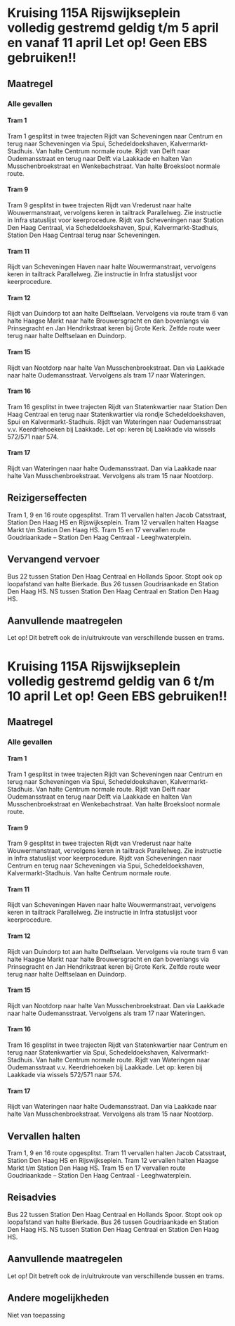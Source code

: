 # Kruising 115A Rijswijkseplein volledig gestremd geldig t/m 5 april en vanaf 11 april     Let op! Geen EBS gebruiken!!
## Maatregel
### Alle gevallen

#### Tram 1
Tram 1 gesplitst in twee trajecten 
Rijdt van Scheveningen naar Centrum en terug naar Scheveningen via Spui, Schedeldoekshaven, Kalvermarkt-Stadhuis. Van halte Centrum normale route. Rijdt van Delft naar Oudemansstraat en terug naar Delft via Laakkade en halten Van Musschenbroekstraat en Wenkebachstraat. Van halte Broeksloot normale route.

#### Tram 9
Tram 9 gesplitst in twee trajecten
Rijdt van Vrederust naar halte Wouwermanstraat, vervolgens keren in tailtrack Parallelweg. Zie instructie in Infra statuslijst voor keerprocedure.
Rijdt van Scheveningen naar Station Den Haag Centraal, via Schedeldoekshaven, Spui, Kalvermarkt-Stadhuis, Station Den Haag Centraal terug naar Scheveningen.

#### Tram 11 
Rijdt van Scheveningen Haven naar halte Wouwermanstraat, vervolgens keren in tailtrack Parallelweg. Zie instructie in Infra statuslijst voor keerprocedure.

#### Tram 12 
Rijdt van Duindorp tot aan halte Delftselaan. Vervolgens via route tram 6 van halte Haagse Markt naar halte Brouwersgracht en dan bovenlangs via Prinsegracht en Jan Hendrikstraat keren bij Grote Kerk. Zelfde route weer terug naar halte Delftselaan en Duindorp.

#### Tram 15 
Rijdt van Nootdorp naar halte Van Musschenbroekstraat. Dan via Laakkade naar halte Oudemansstraat. Vervolgens als tram 17 naar Wateringen.

#### Tram 16 
Tram 16 gesplitst in twee trajecten
Rijdt van Statenkwartier naar Station Den Haag Centraal en terug naar Statenkwartier via rondje Schedeldoekshaven, Spui en Kalvermarkt-Stadhuis.
Rijdt van Wateringen naar Oudemansstraat v.v. Keerdriehoeken bij Laakkade. Let op: keren bij Laakkade via wissels 572/571 naar 574.

#### Tram 17 
Rijdt van Wateringen naar halte Oudemansstraat. Dan via Laakkade naar halte Van Musschenbroekstraat. Vervolgens als tram 15 naar Nootdorp.

## Reizigerseffecten
Tram 1, 9 en 16 route opgesplitst.
Tram 11 vervallen halten Jacob Catsstraat, Station Den Haag HS en Rijswijkseplein.
Tram 12 vervallen halten Haagse Markt t/m Station Den Haag HS.
Tram 15 en 17 vervallen route Goudriaankade – Station Den Haag Centraal - Leeghwaterplein.

## Vervangend vervoer
Bus 22 tussen Station Den Haag Centraal en Hollands Spoor. Stopt ook op loopafstand van halte Bierkade.
Bus 26 tussen Goudriaankade en Station Den Haag HS.
NS tussen Station Den Haag Centraal en Station Den Haag HS.

## Aanvullende maatregelen
Let op! Dit betreft ook de in/uitrukroute van verschillende bussen en trams. 

# Kruising 115A Rijswijkseplein volledig gestremd geldig van 6 t/m 10 april     Let op! Geen EBS gebruiken!! 
## Maatregel
### Alle gevallen

#### Tram 1
Tram 1 gesplitst in twee trajecten 
Rijdt van Scheveningen naar Centrum en terug naar Scheveningen via Spui, Schedeldoekshaven, Kalvermarkt-Stadhuis. Van halte Centrum normale route. Rijdt van Delft naar Oudemansstraat en terug naar Delft via Laakkade en halten Van Musschenbroekstraat en Wenkebachstraat. Van halte Broeksloot normale route.

#### Tram 9
Tram 9 gesplitst in twee trajecten
Rijdt van Vrederust naar halte Wouwermanstraat, vervolgens keren in tailtrack Parallelweg. Zie instructie in Infra statuslijst voor keerprocedure.
Rijdt van Scheveningen naar Centrum en terug naar Scheveningen via Spui, Schedeldoekshaven, Kalvermarkt-Stadhuis. Van halte Centrum normale route.

#### Tram 11 
Rijdt van Scheveningen Haven naar halte Wouwermanstraat, vervolgens keren in tailtrack Parallelweg. Zie instructie in Infra statuslijst voor keerprocedure.

#### Tram 12 
Rijdt van Duindorp tot aan halte Delftselaan. Vervolgens via route tram 6 van halte Haagse Markt naar halte Brouwersgracht en dan bovenlangs via Prinsegracht en Jan Hendrikstraat keren bij Grote Kerk. Zelfde route weer terug naar halte Delftselaan en Duindorp.

#### Tram 15 
Rijdt van Nootdorp naar halte Van Musschenbroekstraat. Dan via Laakkade naar halte Oudemansstraat. Vervolgens als tram 17 naar Wateringen.

#### Tram 16 
Tram 16 gesplitst in twee trajecten
Rijdt van Statenkwartier naar Centrum en terug naar Statenkwartier via Spui, Schedeldoekshaven, Kalvermarkt-Stadhuis. Van halte Centrum normale route.
Rijdt van Wateringen naar Oudemansstraat v.v. Keerdriehoeken bij Laakkade. Let op: keren bij Laakkade via wissels 572/571 naar 574.

#### Tram 17 
Rijdt van Wateringen naar halte Oudemansstraat. Dan via Laakkade naar halte Van Musschenbroekstraat. Vervolgens als tram 15 naar Nootdorp.

## Vervallen halten
Tram 1, 9 en 16 route opgesplitst.
Tram 11 vervallen halten Jacob Catsstraat, Station Den Haag HS en Rijswijkseplein.
Tram 12 vervallen halten Haagse Markt t/m Station Den Haag HS.
Tram 15 en 17 vervallen route Goudriaankade – Station Den Haag Centraal - Leeghwaterplein.

## Reisadvies
Bus 22 tussen Station Den Haag Centraal en Hollands Spoor. Stopt ook op loopafstand van halte Bierkade.
Bus 26 tussen Goudriaankade en Station Den Haag HS.
NS tussen Station Den Haag Centraal en Station Den Haag HS.

## Aanvullende maatregelen
Let op! Dit betreft ook de in/uitrukroute van verschillende bussen en trams. 

## Andere mogelijkheden
Niet van toepassing
